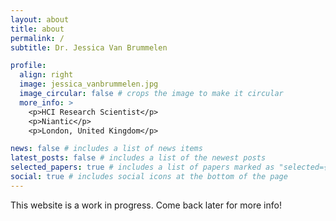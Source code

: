 ```yaml
---
layout: about
title: about
permalink: /
subtitle: Dr. Jessica Van Brummelen

profile:
  align: right
  image: jessica_vanbrummelen.jpg
  image_circular: false # crops the image to make it circular
  more_info: >
    <p>HCI Research Scientist</p>
    <p>Niantic</p>
    <p>London, United Kingdom</p>

news: false # includes a list of news items
latest_posts: false # includes a list of the newest posts
selected_papers: true # includes a list of papers marked as "selected={true}"
social: true # includes social icons at the bottom of the page
---
```


This website is a work in progress. Come back later for more info!
